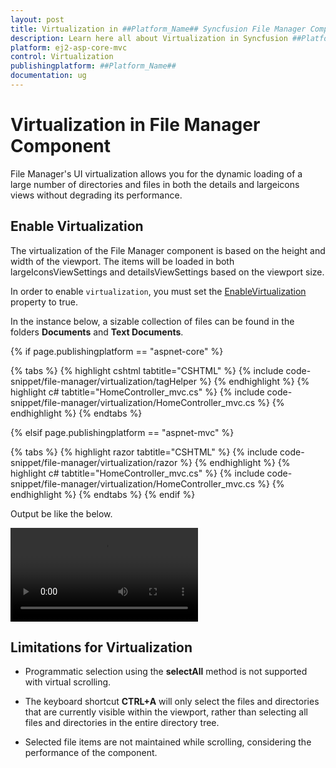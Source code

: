 ```yaml
---
layout: post
title: Virtualization in ##Platform_Name## Syncfusion File Manager Component
description: Learn here all about Virtualization in Syncfusion ##Platform_Name## File Manager component of Syncfusion Essential JS 2 and more.
platform: ej2-asp-core-mvc
control: Virtualization
publishingplatform: ##Platform_Name##
documentation: ug
---
```



# Virtualization in File Manager Component

File Manager's UI virtualization allows you for the dynamic loading of a large number of directories and files in both the details and largeicons views without degrading its performance.

## Enable Virtualization

The virtualization of the File Manager component is based on the height and width of the viewport. The items will be loaded in both largeIconsViewSettings and detailsViewSettings based on the viewport size.

In order to enable `virtualization`, you must set the [EnableVirtualization](https://help.syncfusion.com/cr/aspnetcore-js2/Syncfusion.EJ2.FileManager.FileManager.html#Syncfusion_EJ2_FileManager_FileManager_EnableVirtualization) property to true.

In the instance below, a sizable collection of files can be found in the folders **Documents** and **Text Documents**.

{% if page.publishingplatform == "aspnet-core" %}

{% tabs %}
{% highlight cshtml tabtitle="CSHTML" %}
{% include code-snippet/file-manager/virtualization/tagHelper %}
{% endhighlight %}
{% highlight c# tabtitle="HomeController_mvc.cs" %}
{% include code-snippet/file-manager/virtualization/HomeController_mvc.cs %}
{% endhighlight %}
{% endtabs %}

{% elsif page.publishingplatform == "aspnet-mvc" %}

{% tabs %}
{% highlight razor tabtitle="CSHTML" %}
{% include code-snippet/file-manager/virtualization/razor %}
{% endhighlight %}
{% highlight c# tabtitle="HomeController_mvc.cs" %}
{% include code-snippet/file-manager/virtualization/HomeController_mvc.cs %}
{% endhighlight %}
{% endtabs %}
{% endif %}



Output be like the below.

![Virtualization](./images/virtualization.mp4)

## Limitations for Virtualization

* Programmatic selection using the **selectAll** method is not supported with virtual scrolling.

* The keyboard shortcut **CTRL+A** will only select the files and directories that are currently visible within the viewport, rather than selecting all files and directories in the entire directory tree.

* Selected file items are not maintained while scrolling, considering the performance of the component.
